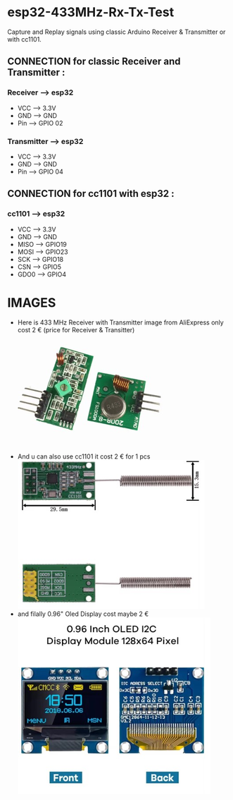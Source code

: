 # esp32-433MHz-Rx-Tx-Test
Capture and Replay signals using classic Arduino Receiver & Transmitter or with cc1101.

## CONNECTION for classic Receiver and Transmitter :
### Receiver --> esp32
- VCC --> 3.3V
- GND --> GND
- Pin --> GPIO 02

### Transmitter --> esp32
- VCC --> 3.3V
- GND --> GND
- Pin --> GPIO 04

## CONNECTION for cc1101 with esp32 :
### cc1101 --> esp32

- VCC --> 3.3V
- GND --> GND
- MISO --> GPIO19
- MOSI -->	GPIO23
- SCK --> GPIO18
- CSN --> GPIO5
- GDO0 --> GPIO4

# IMAGES
- Here is 433 MHz Receiver with Transmitter image from AliExpress only cost 2 € (price for Receiver & Transitter)
![433 MHz Receiver with Transmitter](Arduino-433MHz-Transmitter&Receiver.jpg)
- And u can also use cc1101 it cost 2 € for 1 pcs
![Arduino-cc1101-Image](Arduino-cc1101-Image.jpg)
- and filally 0.96" Oled Display cost maybe 2 €
![](Arduino-0.96-OledDisplay.jpg)

